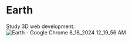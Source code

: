 # Earth

Study 3D web development.
![Earth - Google Chrome 8_16_2024 12_19_56 AM](https://github.com/user-attachments/assets/de840899-037e-4940-97c5-53362f79176e)
